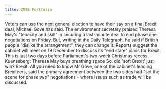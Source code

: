 ```yaml
---
title: ZMTE Portfolio
---
```



Voters can use the next general election to have their say on a final Brexit deal, Michael Gove has said. 
The environment secretary praised Theresa May's "tenacity and skill" in securing a last-minute deal to end phase one negotiations on Friday. 
But, writing in the Daily Telegraph, he said if British people "dislike the arrangement", they can change it.
Reports suggest the cabinet will meet on 19 December to discuss its "end state" plans for Brexit. 
This is just two days before Parliament's two-week Christmas recess.
Kuenssberg: Theresa May buys breathing space
So, did 'soft Brexit' just win?
Brexit: All you need to know
Mr Gove, one of the cabinet's leading Brexiteers, said the primary agreement between the two sides had "set the scene for phase two" negotiations - where issues such as trade will be discussed. 